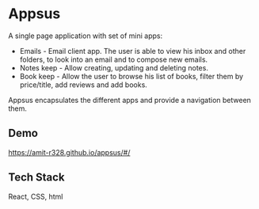 
# Appsus

A single page application with set of mini apps: 

* Emails - Email client app. The user is able to view his inbox and other folders, to look into an email and to compose new emails.
* Notes keep - Allow creating, updating and deleting notes.
* Book keep - Allow the user to browse his list of books, filter them by price/title, add reviews and add books.

Appsus encapsulates the different apps and provide a navigation between them.

## Demo

https://amit-r328.github.io/appsus/#/


## Tech Stack

React, CSS, html



